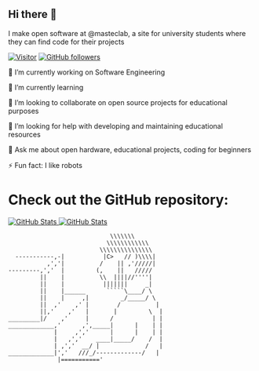 ## Hi there 👋

I make open software at @masteclab, a site for university students where they can find code for their projects

[![Visitor](https://visitor-badge.laobi.icu/badge?page_id=masteclab)](https://github.com/masteclab) [![GitHub followers](https://img.shields.io/github/followers/masteclab.svg?style=social&label=Follow)](https://github.com/jart?tab=followers)

🔭 I’m currently working on Software Engineering

🌱 I’m currently learning 

👯 I’m looking to collaborate on open source projects for educational purposes

🤔 I’m looking for help with developing and maintaining educational resources

💬 Ask me about open hardware, educational projects, coding for beginners

⚡ Fun fact: I like robots


# Check out the GitHub repository:

<div>
  <p>
    <a href="https://github.com/laxmena/PyCalendly">
      <img src="https://github-readme-stats.vercel.app/api/pin/?username=masteclab&repo=matlab" alt="GitHub Stats" />
    </a>
    <a href="https://github.com/laxmena/CloudOrg-Simulator">
      <img src="https://github-readme-stats.vercel.app/api/pin/?username=masteclab&repo=openai" alt="GitHub Stats" />
    </a>
  </p>
</div>



``````
                             \\\\\\\
                            \\\\\\\\\\\\
                          \\\\\\\\\\\\\\\
  -----------,-|           |C>   // )\\\\|
           ,','|          /    || ,'/////|
---------,','  |         (,    ||   /////
         ||    |          \\  ||||//''''|
         ||    |           |||||||     _|
         ||    |______      `````\____/ \
         ||    |     ,|         _/_____/ \
         ||  ,'    ,' |        /          |
         ||,'    ,'   |       |         \  |
_________|/    ,'     |      /           | |
_____________,'      ,',_____|      |    | |
             |     ,','      |      |    | |
             |   ,','    ____|_____/    /  |
             | ,','  __/ |             /   |
_____________|','   ///_/-------------/   |
              |==========='
``````
